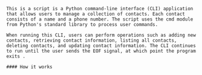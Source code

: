     This is a script is a Python command-line interface (CLI) application that allows users to manage a collection of contacts. Each contact consists of a name and a phone number. The script uses the cmd module from Python's standard library to process user commands.

    When running this CLI, users can perform operations such as adding new contacts, retrieving contact information, listing all contacts, deleting contacts, and updating contact information. The CLI continues to run until the user sends the EOF signal, at which point the program exits .

    #### How it works